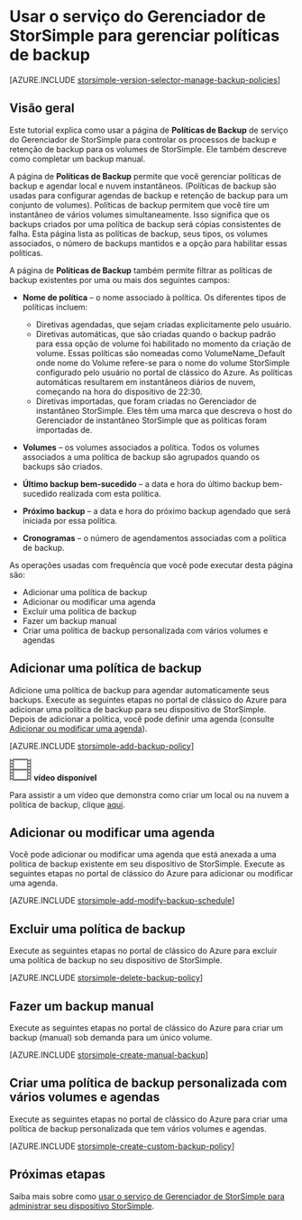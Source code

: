 <properties 
   pageTitle="Gerenciar suas políticas de backup StorSimple | Microsoft Azure"
   description="Explica como você pode usar o serviço do Gerenciador de StorSimple para criar e gerenciar backups manuais, agendas de backup e retenção de backup."
   services="storsimple"
   documentationCenter="NA"
   authors="SharS"
   manager="carmonm"
   editor=""/>
<tags 
   ms.service="storsimple"
   ms.devlang="NA"
   ms.topic="article"
   ms.tgt_pltfrm="NA"
   ms.workload="TBD"
   ms.date="05/10/2016"
   ms.author="v-sharos"/>

# <a name="use-the-storsimple-manager-service-to-manage-backup-policies"></a>Usar o serviço do Gerenciador de StorSimple para gerenciar políticas de backup

[AZURE.INCLUDE [storsimple-version-selector-manage-backup-policies](../../includes/storsimple-version-selector-manage-backup-policies.md)]

## <a name="overview"></a>Visão geral

Este tutorial explica como usar a página de **Políticas de Backup** de serviço do Gerenciador de StorSimple para controlar os processos de backup e retenção de backup para os volumes de StorSimple. Ele também descreve como completar um backup manual.

A página de **Políticas de Backup** permite que você gerenciar políticas de backup e agendar local e nuvem instantâneos. (Políticas de backup são usadas para configurar agendas de backup e retenção de backup para um conjunto de volumes). Políticas de backup permitem que você tire um instantâneo de vários volumes simultaneamente. Isso significa que os backups criados por uma política de backup será cópias consistentes de falha. Esta página lista as políticas de backup, seus tipos, os volumes associados, o número de backups mantidos e a opção para habilitar essas políticas.

A página de **Políticas de Backup** também permite filtrar as políticas de backup existentes por uma ou mais dos seguintes campos:

- **Nome de política** – o nome associado à política. Os diferentes tipos de políticas incluem:

   - Diretivas agendadas, que sejam criadas explicitamente pelo usuário.
   - Diretivas automáticas, que são criadas quando o backup padrão para essa opção de volume foi habilitado no momento da criação de volume. Essas políticas são nomeadas como VolumeName_Default onde nome do Volume refere-se para o nome do volume StorSimple configurado pelo usuário no portal de clássico do Azure. As políticas automáticas resultarem em instantâneos diários de nuvem, começando na hora do dispositivo de 22:30.
   - Diretivas importadas, que foram criadas no Gerenciador de instantâneo StorSimple. Eles têm uma marca que descreva o host do Gerenciador de instantâneo StorSimple que as políticas foram importadas de.

- **Volumes** – os volumes associados a política. Todos os volumes associados a uma política de backup são agrupados quando os backups são criados.

- **Último backup bem-sucedido** – a data e hora do último backup bem-sucedido realizada com esta política.

- **Próximo backup** – a data e hora do próximo backup agendado que será iniciada por essa política.

- **Cronogramas** – o número de agendamentos associadas com a política de backup.

As operações usadas com frequência que você pode executar desta página são:

- Adicionar uma política de backup 
- Adicionar ou modificar uma agenda 
- Excluir uma política de backup 
- Fazer um backup manual 
- Criar uma política de backup personalizada com vários volumes e agendas 

## <a name="add-a-backup-policy"></a>Adicionar uma política de backup

Adicione uma política de backup para agendar automaticamente seus backups. Execute as seguintes etapas no portal de clássico do Azure para adicionar uma política de backup para seu dispositivo de StorSimple. Depois de adicionar a política, você pode definir uma agenda (consulte [Adicionar ou modificar uma agenda](#add-or-modify-a-schedule)).

[AZURE.INCLUDE [storsimple-add-backup-policy](../../includes/storsimple-add-backup-policy.md)]

![Vídeo disponível](./media/storsimple-manage-backup-policies/Video_icon.png) **vídeo disponível**

Para assistir a um vídeo que demonstra como criar um local ou na nuvem a política de backup, clique [aqui](https://azure.microsoft.com/documentation/videos/create-storsimple-backup-policies/).


## <a name="add-or-modify-a-schedule"></a>Adicionar ou modificar uma agenda

Você pode adicionar ou modificar uma agenda que está anexada a uma política de backup existente em seu dispositivo de StorSimple. Execute as seguintes etapas no portal de clássico do Azure para adicionar ou modificar uma agenda.

[AZURE.INCLUDE [storsimple-add-modify-backup-schedule](../../includes/storsimple-add-modify-backup-schedule.md)]

## <a name="delete-a-backup-policy"></a>Excluir uma política de backup

Execute as seguintes etapas no portal de clássico do Azure para excluir uma política de backup no seu dispositivo de StorSimple.

[AZURE.INCLUDE [storsimple-delete-backup-policy](../../includes/storsimple-delete-backup-policy.md)]


## <a name="take-a-manual-backup"></a>Fazer um backup manual

Execute as seguintes etapas no portal de clássico do Azure para criar um backup (manual) sob demanda para um único volume.

[AZURE.INCLUDE [storsimple-create-manual-backup](../../includes/storsimple-create-manual-backup.md)]

## <a name="create-a-custom-backup-policy-with-multiple-volumes-and-schedules"></a>Criar uma política de backup personalizada com vários volumes e agendas

Execute as seguintes etapas no portal de clássico do Azure para criar uma política de backup personalizada que tem vários volumes e agendas.

[AZURE.INCLUDE [storsimple-create-custom-backup-policy](../../includes/storsimple-create-custom-backup-policy.md)]


## <a name="next-steps"></a>Próximas etapas

Saiba mais sobre como [usar o serviço de Gerenciador de StorSimple para administrar seu dispositivo StorSimple](storsimple-manager-service-administration.md).
